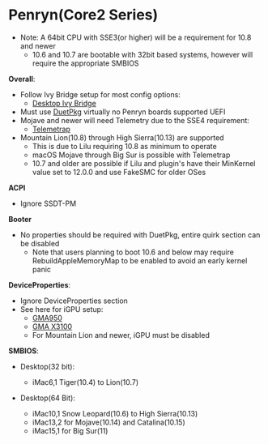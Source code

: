 # Penryn(Core2 Series)

* Note: A 64bit CPU with SSE3(or higher) will be a requirement for 10.8 and newer
  * 10.6 and 10.7 are bootable with 32bit based systems, however will require the appropriate SMBIOS

**Overall**:

* Follow Ivy Bridge setup for most config options:
  * [Desktop Ivy Bridge](../../config.plist/ivy-bridge.md)
* Must use [DuetPkg](../../extras/legacy.md) virtually no Penryn boards supported UEFI
* Mojave and newer will need Telemetry due to the SSE4 requirement:  
  * [Telemetrap](https://forums.macrumors.com/threads/mp3-1-others-sse-4-2-emulation-to-enable-amd-metal-driver.2206682/page-4?post=28447707#post-28447707)
* Mountain Lion(10.8) through High Sierra(10.13) are supported
  * This is due to Lilu requiring 10.8 as minimum to operate
  * macOS Mojave through Big Sur is possible with Telemetrap
  * 10.7 and older are possible if Lilu and plugin's have their MinKernel value set to 12.0.0 and use FakeSMC for older OSes

**ACPI**

* Ignore SSDT-PM

**Booter**

* No properties should be required with DuetPkg, entire quirk section can be disabled
  * Note that users planning to boot 10.6 and below may require RebuildAppleMemoryMap to be enabled to avoid an early kernel panic

**DeviceProperties**:

* Ignore DeviceProperties section
* See here for iGPU setup:
  * [GMA950](https://www.applelife.ru/threads/intel-gma950-32bit-only.22726/)
  * [GMA X3100](https://www.applelife.ru/threads/intel-gma-x3100-zavod.36617/)
  * For Mountain Lion and newer, iGPU must be disabled
  
**SMBIOS**:

* Desktop(32 bit):
  * iMac6,1 Tiger(10.4) to Lion(10.7)

* Desktop(64 Bit):
  * iMac10,1 Snow Leopard(10.6) to High Sierra(10.13)
  * iMac13,2 for Mojave(10.14) and Catalina(10.15)
  * iMac15,1 for Big Sur(11)
